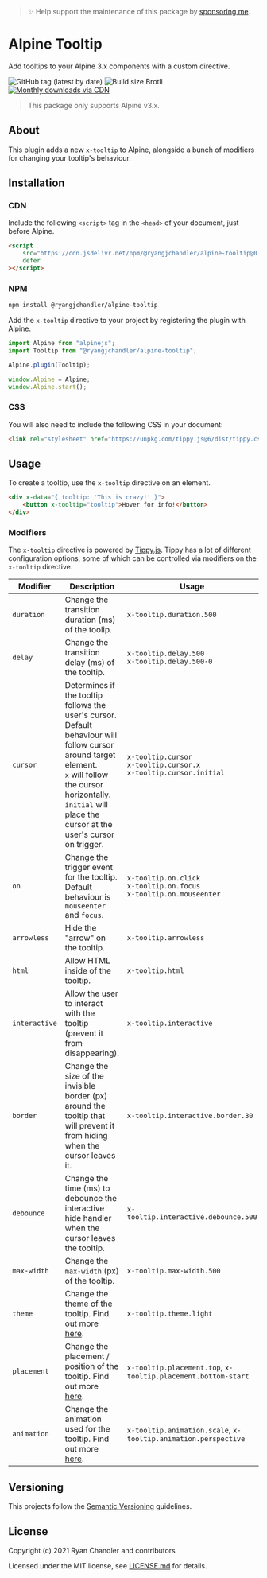 > ✨ Help support the maintenance of this package by [sponsoring me](https://github.com/sponsors/ryangjchandler).

# Alpine Tooltip

Add tooltips to your Alpine 3.x components with a custom directive.

![GitHub tag (latest by date)](https://img.shields.io/github/v/tag/ryangjchandler/alpine-tooltip?label=version&style=flat-square)
![Build size Brotli](https://img.badgesize.io/ryangjchandler/alpine-tooltip/main/dist/cdn.min.js.svg?compression=gzip&style=flat-square&color=green)
[![Monthly downloads via CDN](https://data.jsdelivr.com/v1/package/npm/@ryangjchandler/alpine-tooltip/badge)](https://www.jsdelivr.com/package/npm/@ryangjchandler/alpine-tooltip)

> This package only supports Alpine v3.x.

## About

This plugin adds a new `x-tooltip` to Alpine, alongside a bunch of modifiers for changing your tooltip's behaviour.

## Installation

### CDN

Include the following `<script>` tag in the `<head>` of your document, just before Alpine.

```html
<script
    src="https://cdn.jsdelivr.net/npm/@ryangjchandler/alpine-tooltip@0.x.x/dist/cdn.min.js"
    defer
></script>
```

### NPM

```bash
npm install @ryangjchandler/alpine-tooltip
```

Add the `x-tooltip` directive to your project by registering the plugin with Alpine.

```js
import Alpine from "alpinejs";
import Tooltip from "@ryangjchandler/alpine-tooltip";

Alpine.plugin(Tooltip);

window.Alpine = Alpine;
window.Alpine.start();
```

### CSS

You will also need to include the following CSS in your document:

```html
<link rel="stylesheet" href="https://unpkg.com/tippy.js@6/dist/tippy.css" />
```

## Usage

To create a tooltip, use the `x-tooltip` directive on an element.

```html
<div x-data="{ tooltip: 'This is crazy!' }">
    <button x-tooltip="tooltip">Hover for info!</button>
</div>
```

### Modifiers

The `x-tooltip` directive is powered by [Tippy.js](https://atomiks.github.io/tippyjs/). Tippy has a lot of different configuration options, some of which can be controlled via modifiers on the `x-tooltip` directive.

| Modifier      | Description                                                                                                                                                                                                                         | Usage                                                                     |
|---------------|-------------------------------------------------------------------------------------------------------------------------------------------------------------------------------------------------------------------------------------|---------------------------------------------------------------------------|
| `duration`    | Change the transition duration (ms) of the toolip.                                                                                                                                                                                  | `x-tooltip.duration.500`                                                  |
| `delay`       | Change the transition delay (ms) of the tooltip.                                                                                                                                                                                    | `x-tooltip.delay.500`<br/>`x-tooltip.delay.500-0`                         |
| `cursor`      | Determines if the tooltip follows the user's cursor.<br>Default behaviour will follow cursor around target element.<br>`x` will follow the cursor horizontally.<br>`initial` will place the cursor at the user's cursor on trigger. | `x-tooltip.cursor`<br>`x-tooltip.cursor.x`<br>`x-tooltip.cursor.initial`  |
| `on`          | Change the trigger event for the tooltip. Default behaviour is `mouseenter` and `focus`.                                                                                                                                            | `x-tooltip.on.click`<br>`x-tooltip.on.focus`<br>`x-tooltip.on.mouseenter` |
| `arrowless`   | Hide the "arrow" on the tooltip.                                                                                                                                                                                                    | `x-tooltip.arrowless`                                                     |
| `html`        | Allow HTML inside of the tooltip.                                                                                                                                                                                                   | `x-tooltip.html`                                                          |
| `interactive` | Allow the user to interact with the tooltip (prevent it from disappearing).                                                                                                                                                         | `x-tooltip.interactive`                                                   |
| `border`      | Change the size of the invisible border (px) around the tooltip that will prevent it from hiding when the cursor leaves it.                                                                                                         | `x-tooltip.interactive.border.30`                                         |
| `debounce`    | Change the time (ms) to debounce the interactive hide handler when the cursor leaves the tooltip.                                                                                                                                   | `x-tooltip.interactive.debounce.500`                                      |
| `max-width`   | Change the `max-width` (px) of the tooltip.                                                                                                                                                                                         | `x-tooltip.max-width.500`                                                 |
| `theme`       | Change the theme of the tooltip. Find out more [here](https://atomiks.github.io/tippyjs/v6/themes/).                                                                                                                                | `x-tooltip.theme.light`                                                   |
| `placement`   | Change the placement / position of the tooltip. Find out more [here](https://atomiks.github.io/tippyjs/v6/all-props/#placement).                                                                                                    | `x-tooltip.placement.top`, `x-tooltip.placement.bottom-start`             |
| `animation`   | Change the animation used for the tooltip. Find out more [here](https://atomiks.github.io/tippyjs/v6/animations/).                                                                                                                  | `x-tooltip.animation.scale`, `x-tooltip.animation.perspective`            |

## Versioning

This projects follow the [Semantic Versioning](https://semver.org/) guidelines.

## License

Copyright (c) 2021 Ryan Chandler and contributors

Licensed under the MIT license, see [LICENSE.md](LICENSE.md) for details.

